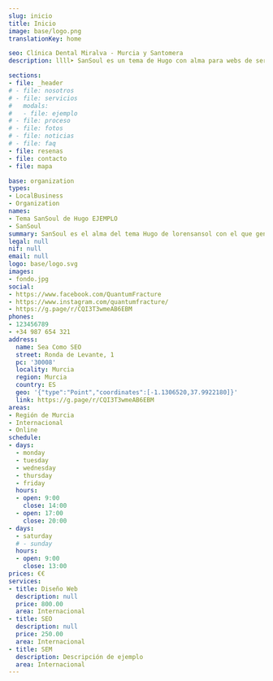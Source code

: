 ```yaml
---
slug: inicio
title: Inicio
image: base/logo.png
translationKey: home

seo: Clínica Dental Miralva - Murcia y Santomera
description: llll➤ SanSoul es un tema de Hugo con alma para webs de servicios ✅ por lorensansol ☎️ 123 456 789.

sections:
- file: _header
# - file: nosotros
# - file: servicios
#   modals:
#   - file: ejemplo
# - file: proceso
# - file: fotos
# - file: noticias
# - file: faq
- file: resenas
- file: contacto
- file: mapa

base: organization
types:
- LocalBusiness
- Organization
names:
- Tema SanSoul de Hugo EJEMPLO
- SanSoul
summary: SanSoul es el alma del tema Hugo de lorensansol con el que generar sitios web estáticos, puedes copiarlo y usarlo como quieras
legal: null
nif: null
email: null
logo: base/logo.svg
images:
- fondo.jpg
social:
- https://www.facebook.com/QuantumFracture
- https://www.instagram.com/quantumfracture/
- https://g.page/r/CQI3T3wmeAB6EBM
phones:
- 123456789
- +34 987 654 321
address:
  name: Sea Como SEO
  street: Ronda de Levante, 1
  pc: '30008'
  locality: Murcia
  region: Murcia
  country: ES
  geo: '{"type":"Point","coordinates":[-1.1306520,37.9922180]}'
  link: https://g.page/r/CQI3T3wmeAB6EBM
areas:
- Región de Murcia
- Internacional
- Online
schedule:
- days:
  - monday
  - tuesday
  - wednesday
  - thursday
  - friday
  hours:
  - open: 9:00
    close: 14:00
  - open: 17:00
    close: 20:00
- days:
  - saturday
  # - sunday
  hours:
  - open: 9:00
    close: 13:00
prices: €€
services:
- title: Diseño Web
  description: null
  price: 800.00
  area: Internacional
- title: SEO
  description: null
  price: 250.00
  area: Internacional
- title: SEM
  description: Descripción de ejemplo
  area: Internacional
---
```

